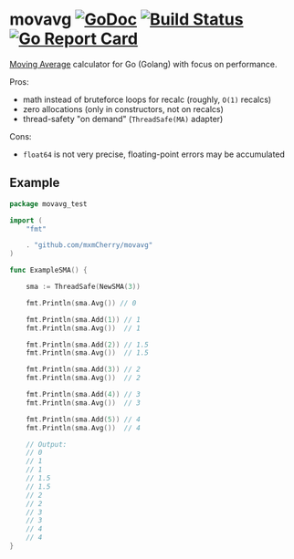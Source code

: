 # movavg [![GoDoc](https://godoc.org/github.com/mxmCherry/movavg?status.svg)](https://godoc.org/github.com/mxmCherry/movavg) [![Build Status](https://travis-ci.org/mxmCherry/movavg.svg?branch=master)](https://travis-ci.org/mxmCherry/movavg) [![Go Report Card](https://goreportcard.com/badge/github.com/mxmCherry/movavg)](https://goreportcard.com/report/github.com/mxmCherry/movavg)

[Moving Average](https://en.wikipedia.org/wiki/Moving_average) calculator for Go (Golang) with focus on performance.

Pros:
- math instead of bruteforce loops for recalc (roughly, `O(1)` recalcs)
- zero allocations (only in constructors, not on recalcs)
- thread-safety "on demand" (`ThreadSafe(MA)` adapter)

Cons:
- `float64` is not very precise, floating-point errors may be accumulated

## Example

```go
package movavg_test

import (
	"fmt"

	. "github.com/mxmCherry/movavg"
)

func ExampleSMA() {

	sma := ThreadSafe(NewSMA(3))

	fmt.Println(sma.Avg()) // 0

	fmt.Println(sma.Add(1)) // 1
	fmt.Println(sma.Avg())  // 1

	fmt.Println(sma.Add(2)) // 1.5
	fmt.Println(sma.Avg())  // 1.5

	fmt.Println(sma.Add(3)) // 2
	fmt.Println(sma.Avg())  // 2

	fmt.Println(sma.Add(4)) // 3
	fmt.Println(sma.Avg())  // 3

	fmt.Println(sma.Add(5)) // 4
	fmt.Println(sma.Avg())  // 4

	// Output:
	// 0
	// 1
	// 1
	// 1.5
	// 1.5
	// 2
	// 2
	// 3
	// 3
	// 4
	// 4
}
```
